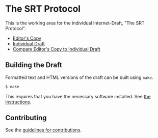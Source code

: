 # The SRT Protocol

This is the working area for the individual Internet-Draft, "The SRT Protocol".

* [Editor's Copy](https://thpts.github.io/srt-rfc/#go.draft-sharabayko-srt.html)
* [Individual Draft](https://tools.ietf.org/html/draft-sharabayko-srt)
* [Compare Editor's Copy to Individual Draft](https://thpts.github.io/srt-rfc/#go.draft-sharabayko-srt.diff)

## Building the Draft

Formatted text and HTML versions of the draft can be built using `make`.

```sh
$ make
```

This requires that you have the necessary software installed.  See
[the instructions](https://github.com/martinthomson/i-d-template/blob/master/doc/SETUP.md).


## Contributing

See the
[guidelines for contributions](https://github.com/thpts/srt-rfc/blob/master/CONTRIBUTING.md).
